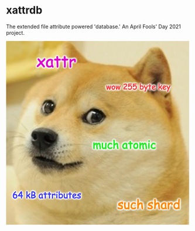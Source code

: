 # xattrdb
The extended file attribute powered 'database.' An April Fools' Day 2021 project.

![Image of Doge](https://github.com/kdbeall/xattrdb/blob/main/doge.png)
